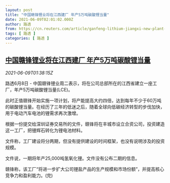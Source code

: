```yaml
---
layout: post
title: "中国赣锋锂业将在江西建厂 年产5万吨碳酸锂当量"
date: 2021-06-09T02:01:02.000Z
author: 路透
from: https://cn.reuters.com/article/ganfeng-lithium-jiangxi-new-plant-0609-idCNKCS2DL034
tags: [ 路透 ]
categories: [ 路透 ]
---
```

<!--1623204062000-->
[中国赣锋锂业将在江西建厂 年产5万吨碳酸锂当量](https://cn.reuters.com/article/ganfeng-lithium-jiangxi-new-plant-0609-idCNKCS2DL034)
------

<div>
<div><i>2021-06-09T01:38:15Z</i></div><p>路透6月8日 - 中国赣锋锂业周二表示，将在公司总部所在的江西省建立一座工厂，年产5万吨碳酸锂当量(LCE)。</p><p>此时正值赣锋开始实施一项计划，将产能提高大约四倍，达到每年不少于60万吨的碳酸锂当量。在经历了三年的低迷之后，随着全球向低碳经济转型的步伐加快，用于电动汽车电池的锂需求再次激增。</p><p>根据一份提交给深圳证券交易所的文件，赣锋将在丰城市设立合资公司，投资建造这一工厂，把锂辉石转化为锂电池材料。</p><p>文件称，工厂建设将分两期，但没有提供建设的时间框架，也没有说明涉及的投资规模。</p><p>文件说，一期将年产25,000吨氢氧化锂。文件没有公布二期的信息。</p><p>赣锋称，该工厂“将进一步扩大公司锂盐产品的生产规模和市场份额”，并提高核心竞争力和盈利能力。(完)</p>
</div>
